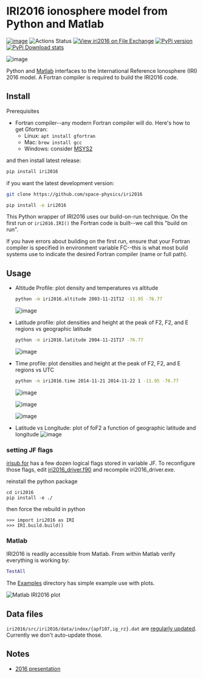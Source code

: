 # IRI2016 ionosphere model from Python and Matlab

[![image](https://zenodo.org/badge/DOI/10.5281/zenodo.240895.svg)](https://doi.org/10.5281/zenodo.240895)
![Actions Status](https://github.com/space-physics/iri2016/workflows/ci/badge.svg)
[![View iri2016 on File Exchange](https://www.mathworks.com/matlabcentral/images/matlab-file-exchange.svg)](https://www.mathworks.com/matlabcentral/fileexchange/81056-iri2016)
[![PyPi version](https://img.shields.io/pypi/pyversions/iri2016.svg)](https://pypi.python.org/pypi/iri2016)
[![PyPi Download stats](https://static.pepy.tech/badge/iri2016)](https://pepy.tech/project/iri2016)

![image](./figures/iri2DExample02.gif)

Python and [Matlab](#matlab) interfaces to the International Reference Ionosphere (IRI) 2016 model.
A Fortran compiler is required to build the IRI2016 code.

## Install

Prerequisites

* Fortran compiler--any modern Fortran compiler will do. Here's how to get Gfortran:
  * Linux: `apt install gfortran`
  * Mac: `brew install gcc`
  * Windows: consider [MSYS2](https://www.scivision.dev/install-msys2-windows/)

and then install latest release:

```sh
pip install iri2016
```

if you want the latest development version:

```sh
git clone https://github.com/space-physics/iri2016

pip install -e iri2016
```

This Python wrapper of IRI2016 uses our build-on-run technique.
On the first run or `iri2016.IRI()` the Fortran code is built--we call this "build on run".

If you have errors about building on the first run, ensure that your Fortran compiler is specified in environment variable FC--this is what most build systems use to indicate the desired Fortran compiler (name or full path).

## Usage

* Altitude Profile: plot density and temperatures vs altitude

  ```sh
  python -m iri2016.altitude 2003-11-21T12 -11.95 -76.77
  ```

  ![image](./figures/iri1DExample01.png)
* Latitude profile: plot densities and height at the peak of F2, F2, and E regions vs geographic latitude

  ```sh
  python -m iri2016.latitude 2004-11-21T17 -76.77
  ```

  ![image](./figures/iri1DExample02.png)
* Time profile: plot densities and height at the peak of F2, F2, and E regions vs UTC

  ```sh
  python -m iri2016.time 2014-11-21 2014-11-22 1 -11.95 -76.77
  ```

  ![image](./figures/plasma.png)

  ![image](./figures/tec.png)

  ![image](./figures/iri2DExample01.png)
* Latitude vs Longitude: plot of foF2 a function of geographic latitude and longitude
  ![image](./figures/iri2DExample02.png)

### setting JF flags

[irisub.for](./iri2016/src/irisub.for) has a few dozen logical flags stored in variable JF. To reconfigure those flags, edit [iri2016_driver.f90](./iri2016/src/iri2016_driver.f90) and recompile iri2016_driver.exe.

reinstall the python package
```
cd iri2016
pip install -e ./
```

then force the rebuild in python
```
>>> import iri2016 as IRI
>>> IRI.build.build()
```

### Matlab

IRI2016 is readily accessible from Matlab.
From within Matlab verify everything is working by:

```matlab
TestAll
```

The [Examples](./Examples) directory has simple example use with plots.

![Matlab IRI2016 plot](./figures/matlab.png)

## Data files

`iri2016/src/iri2016/data/index/{apf107,ig_rz}.dat` are
[regularly updated](http://irimodel.org/indices/).
Currently we don't auto-update those.

## Notes

* [2016 presentation](https://doi.org/10.5281/zenodo.1493021)
